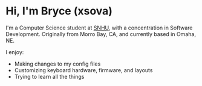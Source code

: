 # Hi, I'm Bryce (xsova)

I'm a Computer Science student at [SNHU](https://snhu.edu), with a concentration in Software Development. Originally from Morro Bay, CA, and currently based in Omaha, NE.

I enjoy:
- Making changes to my config files
- Customizing keyboard hardware, firmware, and layouts
- Trying to learn all the things

